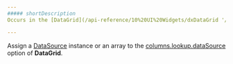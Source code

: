 ```yaml
---
##### shortDescription
Occurs in the [DataGrid](/api-reference/10%20UI%20Widgets/dxDataGrid '/Documentation/ApiReference/UI_Widgets/dxDataGrid/') widget if the data source specified for a lookup column is not valid.

---
```

Assign a [DataSource](/api-reference/30%20Data%20Layer/DataSource '/Documentation/ApiReference/Data_Layer/DataSource/') instance or an array to the [columns.lookup.dataSource](/api-reference/10%20UI%20Widgets/GridBase/1%20Configuration/columns/lookup/dataSource.md '/Documentation/ApiReference/UI_Widgets/dxDataGrid/Configuration/columns/lookup/#dataSource') option of **DataGrid**.